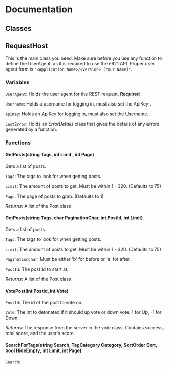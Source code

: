 # Documentation

## Classes

## RequestHost

This is the main class you need. Make sure before you use any function to define the UserAgent, as it is required to use the e621 API. Proper user agent form is `"<Application Name>/<Version> (Your Name)"`.

### Variables

`UserAgent`: Holds the user agent for the REST request. **Required**

`Username`: Holds a username for logging in, must also set the ApiKey .

`ApiKey`: Holds an ApiKey for logging in, must also set the Username.

`LastError`: Holds an *ErrorDetails* class that gives the details of any errors generated by a function.

### Functions

#### GetPosts(string Tags, int Limit , int Page)

Gets a list of posts.

`Tags`: The tags to look for when getting posts.

`Limit`: The amount of posts to get. Must be within 1 - 320. (Defaults to 75)

`Page`: The page of posts to grab. (Defaults to 1)

*Returns*: A list of the Post class

#### GetPosts(string Tags, char PaginationChar, int PostId, int Limit)

Gets a list of posts.

`Tags`: The tags to look for when getting posts.

`Limit`: The amount of posts to get. Must be within 1 - 320. (Defaults to 75)

`PaginationChar`: Must be either 'b' for before or 'a' for after.

`PostId`: The post Id to start at.

*Returns*: A list of the Post class

#### VotePost(int PostId, int Vote)

`PostId`: The id of the post to vote on.

`Vote`: The int to detonated if it should up vote or down vote. 1 for Up, -1 for Down.

*Returns*: The response from the server in the vote class. Contains success, total score, and the user's score.

#### SearchForTags(string Search, TagCategory Category, SortOrder Sort, bool HideEmpty, int Limit, int Page)

`Search`: